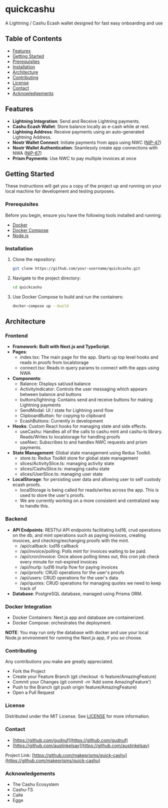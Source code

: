 # quickcashu

A Lightning / Cashu Ecash wallet designed for fast easy onboarding and use

## Table of Contents

-  [Features](#features)
-  [Getting Started](#getting-started)
-  [Prerequisites](#prerequisites)
-  [Installation](#installation)
-  [Architecture](#architecture)
-  [Contributing](#contributing)
-  [License](#license)
-  [Contact](#contact)
-  [Acknowledgements](#acknowledgements)

## Features

-  **Lightning Integration**: Send and Receive Lightning payments.
-  **Cashu Ecash Wallet**: Store balance locally as e-cash while at rest.
-  **Lightning Address**: Receive payments using an auto-generated Lightning Address.
-  **Nostr Wallet Connect**: Initiate payments from apps using NWC ([NIP-47](https://github.com/nostr-protocol/nips/blob/master/47.md))
-  **Nostr Wallet Authentication**: Seamlessly create app connections with NWA ([NIP-67](https://github.com/benthecarman/nips/blob/nostr-wallet-connect-connect/67.md))
-  **Prism Payments**: Use NWC to pay multiple invoices at once

## Getting Started

These instructions will get you a copy of the project up and running on your local machine for development and testing purposes.

### Prerequisites

Before you begin, ensure you have the following tools installed and running:

-  [Docker](https://www.docker.com/)
-  [Docker Compose](https://docs.docker.com/compose/)
-  [Node.js](https://nodejs.org/en/)

### Installation

1. Clone the repository:

   ```bash
   git clone https://github.com/your-username/quickcashu.git

   ```

2. Navigate to the project directory:

   ```bash
   cd quickcashu

   ```

3. Use Docker Compose to build and run the containers:

   ```bash
   docker-compose up --build
   ```

## Architecture

### Frontend

-  **Framework: Built with Next.js and TypeScript**.
-  **Pages**:
   -  index.tsx: The main page for the app. Starts up top level hooks and reads in proofs from localstorage
   -  connect.tsx: Reads in query params to connect with the apps using NWA
-  **Components**:
   -  Balance: Displays sat/usd balance
   -  ActivityIndicator: Controls the user messaging which appears between balance and buttons
   -  buttons/lightning: Contains send and receive buttons for making Lightning payments
   -  SendModal: UI / state for Lightning send flow
   -  ClipboardButton: for copying to clipboard
   -  EcashButtons: Currently in development
-  **Hooks**: Custom React hooks for managing state and side effects.
   -  useCashu: Handles all of the calls to cashu mint and cashu-ts library. Reads/Writes to localstorage for handling proofs
   -  useNwc: Subscribes to and handles NWC requests and prism payments.
-  **State Management**: Global state management using Redux Toolkit.
   -  store.ts: Redux Toolkit store for global state management
   -  slices/ActivitySlice.ts: managing activity state
   -  slices/CashuSlice.ts: managing cashu state
   -  slices/UserSlice.ts: managing user state
-  **LocalStorage**: for persisting user data and allowing user to self custody ecash proofs.
   -  localStorage is being called for reads/writes across the app. This is used to store the user's proofs.
   -  We are currently working on a more consistent and centralized way to handle this.

### Backend

-  **API Endpoints**: RESTful API endpoints facilitating lud16, crud operations on the db, and mint operations such as paying invoices, creating invoices, and checking/exchanging proofs with the mint.
   -  /api/callback: lud16 callback
   -  /api/invoice/polling: Polls mint for invoices waiting to be paid.
   -  /api/cron/invoice: Once above polling times out, this cron job check every minute for not-expired invoices
   -  /api/lnurlp: lud16 lnurlp flow for paying invoices
   -  /api/proofs: CRUD operations for the user's proofs
   -  /api/users: CRUD operations for the user's data
   -  /api/quotes: CRUD operations for managing quotes we need to keep track of
-  **Database**: PostgreSQL database, managed using Prisma ORM.

### Docker Integration

-  Docker Containers: Next.js app and database are containerized.
-  Docker Compose: orchestrates the deployment.

**NOTE**: You may run only the database with docker and use your local Node.js environment for running the Next.js app, if you so choose.

### Contributing

Any contributions you make are greatly appreciated.

-  Fork the Project
-  Create your Feature Branch (git checkout -b feature/AmazingFeature)
-  Commit your Changes (git commit -m 'Add some AmazingFeature')
-  Push to the Branch (git push origin feature/AmazingFeature)
-  Open a Pull Request

### License

Distributed under the MIT License. See [LICENSE](https://github.com/makeprisms/quick-cashu/blob/main/LICENSE) for more information.

### Contact

-  [https://github.com/gudnuf](https://github.com/gudnuf)
-  [https://github.com/austinkelsay](https://github.com/austinkelsay)

Project Link: [https://github.com/makeprisms/quick-cashu](https://github.com/makeprisms/quick-cashu)

### Acknowledgements

-  The Cashu Ecosystem
-  Cashu-TS
-  Calle
-  Egge
